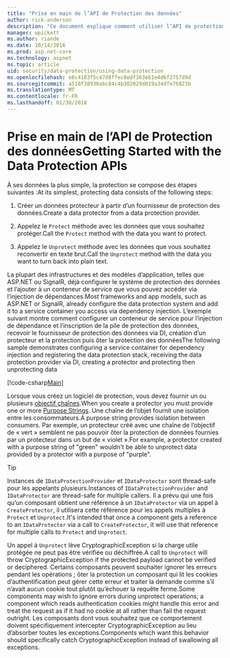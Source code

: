 ```yaml
---
title: "Prise en main de l’API de Protection des données"
author: rick-anderson
description: "Ce document explique comment utiliser l’API de protection des données ASP.NET Core pour protéger et déprotéger les données dans une application."
manager: wpickett
ms.author: riande
ms.date: 10/14/2016
ms.prod: asp.net-core
ms.technology: aspnet
ms.topic: article
uid: security/data-protection/using-data-protection
ms.openlocfilehash: e8c4183f5c47d8ffec8edf163eb1e4d6f2757d9d
ms.sourcegitcommit: a510f38930abc84c4b302029d019a34dfe76823b
ms.translationtype: MT
ms.contentlocale: fr-FR
ms.lasthandoff: 01/30/2018
---
```

# <a name="getting-started-with-the-data-protection-apis"></a><span data-ttu-id="44faa-103">Prise en main de l’API de Protection des données</span><span class="sxs-lookup"><span data-stu-id="44faa-103">Getting Started with the Data Protection APIs</span></span>

<a name="security-data-protection-getting-started"></a>

<span data-ttu-id="44faa-104">À ses données la plus simple, la protection se compose des étapes suivantes :</span><span class="sxs-lookup"><span data-stu-id="44faa-104">At its simplest, protecting data consists of the following steps:</span></span>

1. <span data-ttu-id="44faa-105">Créer un données protecteur à partir d’un fournisseur de protection des données.</span><span class="sxs-lookup"><span data-stu-id="44faa-105">Create a data protector from a data protection provider.</span></span>

2. <span data-ttu-id="44faa-106">Appelez le `Protect` méthode avec les données que vous souhaitez protéger.</span><span class="sxs-lookup"><span data-stu-id="44faa-106">Call the `Protect` method with the data you want to protect.</span></span>

3. <span data-ttu-id="44faa-107">Appelez le `Unprotect` méthode avec les données que vous souhaitez reconvertir en texte brut.</span><span class="sxs-lookup"><span data-stu-id="44faa-107">Call the `Unprotect` method with the data you want to turn back into plain text.</span></span>

<span data-ttu-id="44faa-108">La plupart des infrastructures et des modèles d’application, telles que ASP.NET ou SignalR, déjà configurer le système de protection des données et l’ajouter à un conteneur de service que vous pouvez accéder via l’injection de dépendances.</span><span class="sxs-lookup"><span data-stu-id="44faa-108">Most frameworks and app models, such as ASP.NET or SignalR, already configure the data protection system and add it to a service container you access via dependency injection.</span></span> <span data-ttu-id="44faa-109">L’exemple suivant montre comment configurer un conteneur de service pour l’injection de dépendance et l’inscription de la pile de protection des données, recevoir le fournisseur de protection des données via DI, création d’un protecteur et la protection puis ôter la protection des données</span><span class="sxs-lookup"><span data-stu-id="44faa-109">The following sample demonstrates configuring a service container for dependency injection and registering the data protection stack, receiving the data protection provider via DI, creating a protector and protecting then unprotecting data</span></span>

[!code-csharp[Main](../../security/data-protection/using-data-protection/samples/protectunprotect.cs?highlight=26,34,35,36,37,38,39,40)]

<span data-ttu-id="44faa-110">Lorsque vous créez un logiciel de protection, vous devez fournir un ou plusieurs [objectif chaînes](consumer-apis/purpose-strings.md).</span><span class="sxs-lookup"><span data-stu-id="44faa-110">When you create a protector you must provide one or more [Purpose Strings](consumer-apis/purpose-strings.md).</span></span> <span data-ttu-id="44faa-111">Une chaîne de l’objet fournit une isolation entre les consommateurs.</span><span class="sxs-lookup"><span data-stu-id="44faa-111">A purpose string provides isolation between consumers.</span></span> <span data-ttu-id="44faa-112">Par exemple, un protecteur créé avec une chaîne de l’objectif de « vert » semblent ne pas pouvoir ôter la protection de données fournies par un protecteur dans un but de « violet ».</span><span class="sxs-lookup"><span data-stu-id="44faa-112">For example, a protector created with a purpose string of "green" wouldn't be able to unprotect data provided by a protector with a purpose of "purple".</span></span>

>[!TIP]
> <span data-ttu-id="44faa-113">Instances de `IDataProtectionProvider` et `IDataProtector` sont thread-safe pour les appelants plusieurs.</span><span class="sxs-lookup"><span data-stu-id="44faa-113">Instances of `IDataProtectionProvider` and `IDataProtector` are thread-safe for multiple callers.</span></span> <span data-ttu-id="44faa-114">Il a prévu qui une fois qu’un composant obtient une référence à un `IDataProtector` via un appel à `CreateProtector`, il utilisera cette référence pour les appels multiples à `Protect` et `Unprotect`.</span><span class="sxs-lookup"><span data-stu-id="44faa-114">It's intended that once a component gets a reference to an `IDataProtector` via a call to `CreateProtector`, it will use that reference for multiple calls to `Protect` and `Unprotect`.</span></span>
>
><span data-ttu-id="44faa-115">Un appel à `Unprotect` lève CryptographicException si la charge utile protégée ne peut pas être vérifiée ou déchiffrée.</span><span class="sxs-lookup"><span data-stu-id="44faa-115">A call to `Unprotect` will throw CryptographicException if the protected payload cannot be verified or deciphered.</span></span> <span data-ttu-id="44faa-116">Certains composants peuvent souhaiter ignorer les erreurs pendant les opérations ; ôter la protection un composant qui lit les cookies d’authentification peut gérer cette erreur et traiter la demande comme s’il n’avait aucun cookie tout plutôt qu’échouer la requête ferme.</span><span class="sxs-lookup"><span data-stu-id="44faa-116">Some components may wish to ignore errors during unprotect operations; a component which reads authentication cookies might handle this error and treat the request as if it had no cookie at all rather than fail the request outright.</span></span> <span data-ttu-id="44faa-117">Les composants dont vous souhaitez que ce comportement doivent spécifiquement intercepter CryptographicException au lieu d’absorber toutes les exceptions.</span><span class="sxs-lookup"><span data-stu-id="44faa-117">Components which want this behavior should specifically catch CryptographicException instead of swallowing all exceptions.</span></span>
